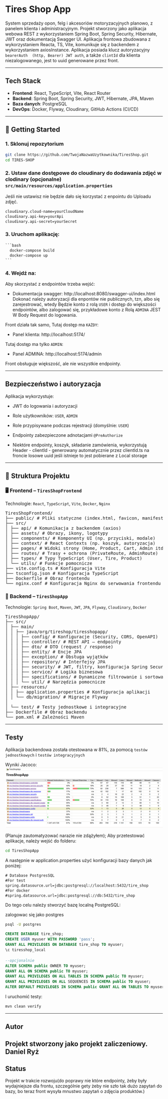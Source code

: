# Tires Shop App

System sprzedaży opon, felg i akcesoriów motoryzacyjnych planowo, z panelem 
klienta i administracyjnym. Projekt stworzony jako aplikacja webowa REST 
z wykorzystaniem Spring Boot, Spring Security, Hibernate, JWT 
oraz dokumentacją Swagger UI.
Aplikacja frontowa zbudowana z wykorzystaniem Reacta, TS, Vite, komunikuje się z backendem 
z wykorzystaniem axiosInstance.
Aplikacja posiada klucz autoryzacyjny `bearerAuth  (http, Bearer) JWT auth`, a także `clintId` dla klienta niezalogowanego, jest 
to uuid generowane przez front.

---

## Tech Stack

- **Frontend**: React, TypeScript, Vite, React Router
- **Backend**: Spring Boot, Spring Security, JWT, Hibernate, JPA, Maven
- **Baza danych**: PostgreSQL
- **DevOps**: Docker, Flyway, Cloudinary, GitHub Actions (CI/CD)

---

## 🚀 Getting Started

### 1. Sklonuj repozytorium

```bash
git clone https://github.com/TwojaNazwaUzytkownika/TiresShop.git
cd TIRES-SHOP
```

### 2. Ustaw dane dostępowe do cloudinary do dodawania zdjęć w clodinary (opcjonalne) `src/main/resources/application.properties`  

   Jeśli nie ustawisz nie będzie dało się korzystać z enpointu do Uploadu zdjęć.

```properties
cloudinary.cloud-name=yourCloudName
cloudinary.api-key=yourApi
cloudinary.api-secret=yourSecret
```


### 3. Uruchom aplikację:

    ```bash
      docker-compose build  
      docker-compose up
    ```

### 4. Wejdź na:

Aby skorzystać z endpointów trzeba wejść:
- Dokumentacja swagger: http://localhost:8080/swagger-ui/index.html  
Dokonać należy autoryzacji dla enpontów nie publicznych, tzn, albo się zarejestrować, wtedy 
Będzie konto z rolą `USER` i dostęp do większości endpointów, albo zalogować się, przykładowe 
konto z Rolą `ADMINA` JEST W Body Request do logowania.

Front działa tak samo, Tutaj dostęp ma `KAŻDY`:
- Panel klienta: http://localhost:5174/

Tutaj dostęp ma tylko `ADMIN`:  

- Panel ADMINA: http://localhost:5174/admin  

Front obsługuje większość, ale nie wszystkie endpointy.

---

## Bezpieczeństwo i autoryzacja

Aplikacja wykorzystuje:
- JWT do logowania i autoryzacji
- Role użytkowników: `USER`, `ADMIN`
- Role przypisywane podczas rejestracji (domyślnie: `USER`)
- Endpointy zabezpieczone adnotacjami `@PreAuthorize`

- Niektóre endpointy, koszyk, składanie zamówienia, wykorzystują Header - clientId - generowany 
automatycznie przez clientId.ts na froncie losowe uuid jeśli istnieje to jest pobierane z Local storage

---

## 📁 Struktura Projektu

### 🖥️ Frontend – `TiresShopFrontend`
Technologie: `React`, `TypeScript`, `Vite`, `Docker`, `Nginx`

<pre>
TiresShopFrontend/
├── public/ # Pliki statyczne (index.html, favicon, manifest)
├── src/
│ ├── api/ # Komunikacja z backendem (axios)
│ ├── assets/ # Obrazy, ikony, logotypy
│ ├── components/ # Komponenty UI (np. przyciski, modale)
│ ├── context/ # React Contexts (np. koszyk, autoryzacja)
│ ├── pages/ # Widoki strony (Home, Product, Cart, Admin itd.)
│ ├── routes/ # Trasy + ochrona (PrivateRoute, AdminRoute)
│ ├── types/ # Typy TypeScript (User, Tire, Product)
│ └── utils/ # Funkcje pomocnicze
├── vite.config.ts # Konfiguracja Vite
├── tsconfig.json # Konfiguracja TypeScript
├── Dockerfile # Obraz frontendu
└── nginx.conf # Konfiguracja Nginx do serwowania frontendu
</pre>
### 🧠 Backend – `TiresShopApp`

Technologie: `Spring Boot`, `Maven`, `JWT`, `JPA`, `Flyway`, `Cloudinary`, `Docker`
<pre>
TiresShopApp/
├── src/
│ ├── main/
│ │ ├── java/org/tireshop/tiresshopapp/
│ │ │ ├── config/ # Konfiguracje (Security, CORS, OpenAPI)
│ │ │ ├── controller/ # REST API – endpointy
│ │ │ ├── dto/ # DTO (request / response)
│ │ │ ├── entity/ # Encje JPA
│ │ │ ├── exception/ # Obsługa wyjątków
│ │ │ ├── repository/ # Interfejsy JPA
│ │ │ ├── security/ # JWT, filtry, konfiguracja Spring Security
│ │ │ ├── service/ # Logika biznesowa
│ │ │ ├── specifications/ # Dynamiczne filtrowanie i sortowanie
│ │ │ └── util/ # Narzędzia pomocnicze
│ ├── resources/
│ │ ├── application.properties # Konfiguracja aplikacji
│ │ └── db/migration/ # Migracje Flyway
│
│ └── test/ # Testy jednostkowe i integracyjne
├── Dockerfile # Obraz backendu
└── pom.xml # Zależności Maven
</pre>
---

## Testy

Aplikacja backendowa została otestowana w 81%, za pomocą `testów jednostkowych` i `testów integracyjnych`

Wyniki Jacoco:
![img.png](img.png)

(Planuje zautomatyzować narazie nie zdążyłem);
Aby przetestować aplikacje, należy wejść do folderu:
```bash
cd TiresShopApp
```
A następnie w application.properties użyć konfiguracji bazy danych jak poniżej:
```properties
# Database PostgresSQL
#For test
spring.datasource.url=jdbc:postgresql://localhost:5432/tire_shop
#For docker
#spring.datasource.url=jdbc:postgresql://db:5432/tire_shop
```
Do tego celu należy stworzyć bazę localną PostgreSQL:

zalogowac się jako postgres
```bash
psql -U postgres 
```
```sql
CREATE DATABASE tire_shop;
CREATE USER myuser WITH PASSWORD 'pass';
GRANT ALL PRIVILEGES ON DATABASE tire_shop TO myuser;
\c tiresshop_local

--opcjonalnie
ALTER SCHEMA public OWNER TO myuser;
GRANT ALL ON SCHEMA public TO myuser;
GRANT ALL PRIVILEGES ON ALL TABLES IN SCHEMA public TO myuser;
GRANT ALL PRIVILEGES ON ALL SEQUENCES IN SCHEMA public TO myuser;
ALTER DEFAULT PRIVILEGES IN SCHEMA public GRANT ALL ON TABLES TO myuser;
```
I uruchomić testy:
```bash
mvn clean verify 
```

---

## Autor

Projekt stworzony jako projekt zaliczeniowy.  
Daniel Ryż 
---

## Status

Projekt w trakcie rozwoju(do poprawy nie które endpointy, żeby były wydajniejsze dla frontu, 
szczególnie gety żeby nie szło tak dużo zapytań do bazy, bo teraz front wysyła mnustwo zapytań o zdjęcia produktów.)

